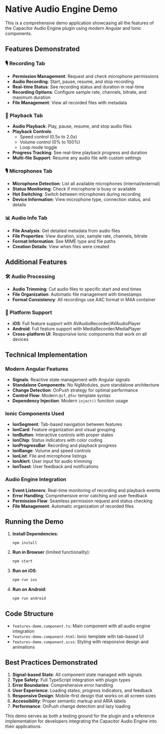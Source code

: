 # Native Audio Engine Demo

This is a comprehensive demo application showcasing all the features of the Capacitor Audio Engine plugin using modern Angular and Ionic components.

## Features Demonstrated

### 🎙️ Recording Tab
- **Permission Management**: Request and check microphone permissions
- **Audio Recording**: Start, pause, resume, and stop recording
- **Real-time Status**: See recording status and duration in real-time
- **Recording Options**: Configure sample rate, channels, bitrate, and maximum duration
- **File Management**: View all recorded files with metadata

### 🎵 Playback Tab
- **Audio Playback**: Play, pause, resume, and stop audio files
- **Playback Controls**:
  - Speed control (0.5x to 2.0x)
  - Volume control (0% to 100%)
  - Loop mode toggle
- **Progress Tracking**: See real-time playback progress and duration
- **Multi-file Support**: Resume any audio file with custom settings

### 🎙️ Microphones Tab
- **Microphone Detection**: List all available microphones (internal/external)
- **Status Monitoring**: Check if microphone is busy or available
- **Hot Switching**: Switch between microphones during recording
- **Device Information**: View microphone type, connection status, and details

### 📊 Audio Info Tab
- **File Analysis**: Get detailed metadata from audio files
- **File Properties**: View duration, size, sample rate, channels, bitrate
- **Format Information**: See MIME type and file paths
- **Creation Details**: View when files were created

## Additional Features

### 🛠️ Audio Processing
- **Audio Trimming**: Cut audio files to specific start and end times
- **File Organization**: Automatic file management with timestamps
- **Format Consistency**: All recordings use AAC format in M4A container

### 📱 Platform Support
- **iOS**: Full feature support with AVAudioRecorder/AVAudioPlayer
- **Android**: Full feature support with MediaRecorder/MediaPlayer
- **Cross-platform UI**: Responsive Ionic components that work on all devices

## Technical Implementation

### Modern Angular Features
- **Signals**: Reactive state management with Angular signals
- **Standalone Components**: No NgModules, pure standalone architecture
- **Change Detection**: OnPush strategy for optimal performance
- **Control Flow**: Modern `@if`, `@for` template syntax
- **Dependency Injection**: Modern `inject()` function usage

### Ionic Components Used
- **IonSegment**: Tab-based navigation between features
- **IonCard**: Feature organization and visual grouping
- **IonButton**: Interactive controls with proper states
- **IonChip**: Status indicators with color coding
- **IonProgressBar**: Recording and playback progress
- **IonRange**: Volume and speed controls
- **IonList**: File and microphone listings
- **IonAlert**: User input for audio trimming
- **IonToast**: User feedback and notifications

### Audio Engine Integration
- **Event Listeners**: Real-time monitoring of recording and playback events
- **Error Handling**: Comprehensive error catching and user feedback
- **Permission Flow**: Seamless permission request and status checking
- **File Management**: Automatic organization of recorded files

## Running the Demo

1. **Install Dependencies**:
   ```bash
   npm install
   ```

2. **Run in Browser** (limited functionality):
   ```bash
   npm start
   ```

3. **Run on iOS**:
   ```bash
   npm run ios
   ```

4. **Run on Android**:
   ```bash
   npm run android
   ```

## Code Structure

- `features-demo.component.ts`: Main component with all audio engine integration
- `features-demo.component.html`: Ionic template with tab-based UI
- `features-demo.component.scss`: Styling with responsive design and animations

## Best Practices Demonstrated

1. **Signal-based State**: All component state managed with signals
2. **Type Safety**: Full TypeScript integration with plugin types
3. **Error Boundaries**: Comprehensive error handling
4. **User Experience**: Loading states, progress indicators, and feedback
5. **Responsive Design**: Mobile-first design that works on all screen sizes
6. **Accessibility**: Proper semantic markup and ARIA labels
7. **Performance**: OnPush change detection and lazy loading

This demo serves as both a testing ground for the plugin and a reference implementation for developers integrating the Capacitor Audio Engine into their applications.
